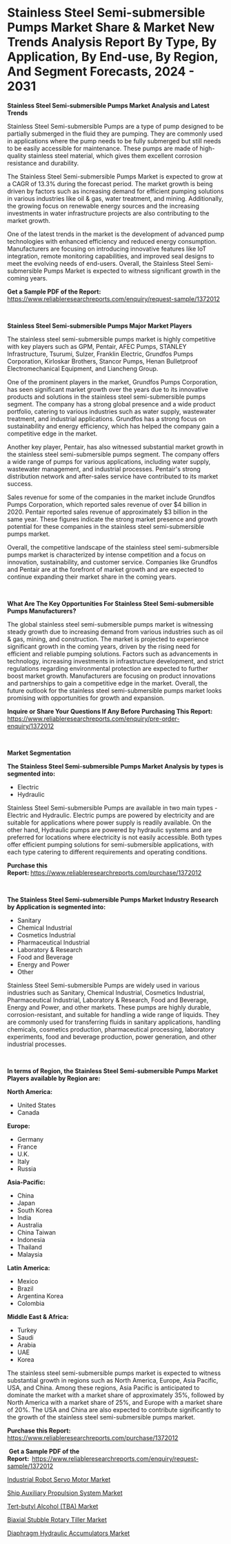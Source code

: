 <p><h1>Stainless Steel Semi-submersible Pumps Market Share & Market New Trends Analysis Report By Type, By Application, By End-use, By Region, And Segment Forecasts, 2024 - 2031</h1></p><p><strong>Stainless Steel Semi-submersible Pumps Market Analysis and Latest Trends</strong></p>
<p><p>Stainless Steel Semi-submersible Pumps are a type of pump designed to be partially submerged in the fluid they are pumping. They are commonly used in applications where the pump needs to be fully submerged but still needs to be easily accessible for maintenance. These pumps are made of high-quality stainless steel material, which gives them excellent corrosion resistance and durability.</p><p>The Stainless Steel Semi-submersible Pumps Market is expected to grow at a CAGR of 13.3% during the forecast period. The market growth is being driven by factors such as increasing demand for efficient pumping solutions in various industries like oil & gas, water treatment, and mining. Additionally, the growing focus on renewable energy sources and the increasing investments in water infrastructure projects are also contributing to the market growth.</p><p>One of the latest trends in the market is the development of advanced pump technologies with enhanced efficiency and reduced energy consumption. Manufacturers are focusing on introducing innovative features like IoT integration, remote monitoring capabilities, and improved seal designs to meet the evolving needs of end-users. Overall, the Stainless Steel Semi-submersible Pumps Market is expected to witness significant growth in the coming years.</p></p>
<p><strong>Get a Sample PDF of the Report:&nbsp;</strong> <a href="https://www.reliableresearchreports.com/enquiry/request-sample/1372012">https://www.reliableresearchreports.com/enquiry/request-sample/1372012</a></p>
<p>&nbsp;</p>
<p><strong>Stainless Steel Semi-submersible Pumps Major Market Players</strong></p>
<p><p>The stainless steel semi-submersible pumps market is highly competitive with key players such as GPM, Pentair, AFEC Pumps, STANLEY Infrastructure, Tsurumi, Sulzer, Franklin Electric, Grundfos Pumps Corporation, Kirloskar Brothers, Stancor Pumps, Henan Bulletproof Electromechanical Equipment, and Liancheng Group.</p><p>One of the prominent players in the market, Grundfos Pumps Corporation, has seen significant market growth over the years due to its innovative products and solutions in the stainless steel semi-submersible pumps segment. The company has a strong global presence and a wide product portfolio, catering to various industries such as water supply, wastewater treatment, and industrial applications. Grundfos has a strong focus on sustainability and energy efficiency, which has helped the company gain a competitive edge in the market.</p><p>Another key player, Pentair, has also witnessed substantial market growth in the stainless steel semi-submersible pumps segment. The company offers a wide range of pumps for various applications, including water supply, wastewater management, and industrial processes. Pentair's strong distribution network and after-sales service have contributed to its market success.</p><p>Sales revenue for some of the companies in the market include Grundfos Pumps Corporation, which reported sales revenue of over $4 billion in 2020. Pentair reported sales revenue of approximately $3 billion in the same year. These figures indicate the strong market presence and growth potential for these companies in the stainless steel semi-submersible pumps market.</p><p>Overall, the competitive landscape of the stainless steel semi-submersible pumps market is characterized by intense competition and a focus on innovation, sustainability, and customer service. Companies like Grundfos and Pentair are at the forefront of market growth and are expected to continue expanding their market share in the coming years.</p></p>
<p>&nbsp;</p>
<p><strong>What Are The Key Opportunities For Stainless Steel Semi-submersible Pumps Manufacturers?</strong></p>
<p><p>The global stainless steel semi-submersible pumps market is witnessing steady growth due to increasing demand from various industries such as oil & gas, mining, and construction. The market is projected to experience significant growth in the coming years, driven by the rising need for efficient and reliable pumping solutions. Factors such as advancements in technology, increasing investments in infrastructure development, and strict regulations regarding environmental protection are expected to further boost market growth. Manufacturers are focusing on product innovations and partnerships to gain a competitive edge in the market. Overall, the future outlook for the stainless steel semi-submersible pumps market looks promising with opportunities for growth and expansion.</p></p>
<p><strong>Inquire or Share Your Questions If Any Before Purchasing This Report:</strong> <a href="https://www.reliableresearchreports.com/enquiry/pre-order-enquiry/1372012">https://www.reliableresearchreports.com/enquiry/pre-order-enquiry/1372012</a></p>
<p>&nbsp;</p>
<p><strong>Market Segmentation</strong></p>
<p><strong>The Stainless Steel Semi-submersible Pumps Market Analysis by types is segmented into:</strong></p>
<p><ul><li>Electric</li><li>Hydraulic</li></ul></p>
<p><p>Stainless Steel Semi-submersible Pumps are available in two main types - Electric and Hydraulic. Electric pumps are powered by electricity and are suitable for applications where power supply is readily available. On the other hand, Hydraulic pumps are powered by hydraulic systems and are preferred for locations where electricity is not easily accessible. Both types offer efficient pumping solutions for semi-submersible applications, with each type catering to different requirements and operating conditions.</p></p>
<p><strong>Purchase this Report:&nbsp;</strong><a href="https://www.reliableresearchreports.com/purchase/1372012">https://www.reliableresearchreports.com/purchase/1372012</a></p>
<p>&nbsp;</p>
<p><strong>The Stainless Steel Semi-submersible Pumps Market Industry Research by Application is segmented into:</strong></p>
<p><ul><li>Sanitary</li><li>Chemical Industrial</li><li>Cosmetics Industrial</li><li>Pharmaceutical Industrial</li><li>Laboratory & Research</li><li>Food and Beverage</li><li>Energy and Power</li><li>Other</li></ul></p>
<p><p>Stainless Steel Semi-submersible Pumps are widely used in various industries such as Sanitary, Chemical Industrial, Cosmetics Industrial, Pharmaceutical Industrial, Laboratory & Research, Food and Beverage, Energy and Power, and other markets. These pumps are highly durable, corrosion-resistant, and suitable for handling a wide range of liquids. They are commonly used for transferring fluids in sanitary applications, handling chemicals, cosmetics production, pharmaceutical processing, laboratory experiments, food and beverage production, power generation, and other industrial processes.</p></p>
<p>&nbsp;</p>
<p><strong>In terms of Region, the Stainless Steel Semi-submersible Pumps Market Players available by Region are:</strong></p>
<p>
    <p> <strong> North America: </strong>
        <ul>
            <li>United States</li>
            <li>Canada</li>
        </ul>
        </p> 
    <p> <strong> Europe: </strong>
        <ul>
            <li>Germany</li>
            <li>France</li>
            <li>U.K.</li>
            <li>Italy</li>
            <li>Russia</li>
        </ul>
        </p> 
    <p> <strong> Asia-Pacific: </strong>
        <ul>
            <li>China</li>
            <li>Japan</li>
            <li>South Korea</li>
            <li>India</li>
            <li>Australia</li>
            <li>China Taiwan</li>
            <li>Indonesia</li>
            <li>Thailand</li>
            <li>Malaysia</li>
        </ul>
        </p> 
    <p> <strong> Latin America: </strong>
        <ul>
            <li>Mexico</li>
            <li>Brazil</li>
            <li>Argentina Korea</li>
            <li>Colombia</li>
        </ul>
        </p> 
    <p> <strong> Middle East & Africa: </strong>
        <ul>
            <li>Turkey</li>
            <li>Saudi</li>
            <li>Arabia</li>
            <li>UAE</li>
            <li>Korea</li>
        </ul>
    </p>
    </p>
<p><p>The stainless steel semi-submersible pumps market is expected to witness substantial growth in regions such as North America, Europe, Asia Pacific, USA, and China. Among these regions, Asia Pacific is anticipated to dominate the market with a market share of approximately 35%, followed by North America with a market share of 25%, and Europe with a market share of 20%. The USA and China are also expected to contribute significantly to the growth of the stainless steel semi-submersible pumps market.</p></p>
<p><strong>Purchase this Report: </strong><a href="https://www.reliableresearchreports.com/purchase/1372012">https://www.reliableresearchreports.com/purchase/1372012</a></p>
<p>&nbsp;<strong>Get a Sample PDF of the Report:&nbsp;&nbsp;</strong><a href="https://www.reliableresearchreports.com/enquiry/request-sample/1372012">https://www.reliableresearchreports.com/enquiry/request-sample/1372012</a></p>
<p><strong></strong></p>
<p><p><a href="https://medium.com/@anthonywade766/industrial-robot-servo-motor-market-analysis-its-cagr-market-segmentation-and-global-industry-056ba08e9945">Industrial Robot Servo Motor Market</a></p><p><a href="https://medium.com/@anthonywade766/ship-auxiliary-propulsion-system-market-insights-into-market-cagr-market-trends-and-growth-78efb587e19c">Ship Auxiliary Propulsion System Market</a></p><p><a href="https://github.com/Angelnienowdseej3e45z3p8c/Market-Research-Report-List-1/blob/main/tert-butyl-alcohol-tba-market.md">Tert-butyl Alcohol (TBA) Market</a></p><p><a href="https://github.com/brentleyjimmiealvaradoz4l1rea/Market-Research-Report-List-1/blob/main/biaxial-stubble-rotary-tiller-market.md">Biaxial Stubble Rotary Tiller Market</a></p><p><a href="https://medium.com/@anthonywade766/diaphragm-hydraulic-accumulators-market-analysis-its-cagr-market-segmentation-and-global-industry-bdfc71569730">Diaphragm Hydraulic Accumulators Market</a></p></p>